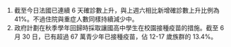 1. 截至今日法國已連續 6 天確診數上升，與上週六相比新增確診數上升比例為 41%。不過住院與重症人數同樣持續減少中。
1. 政府計劃在秋季學年回歸時採取讓國高中學生在校園接種疫苗的措施。截至 6 月 30 日，已有超過 67 萬青少年已接種疫苗，佔 12-17 歲族群的 13.4%。
